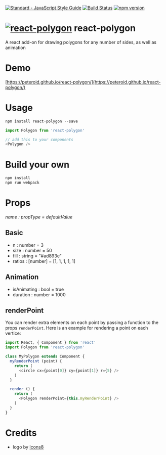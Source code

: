 [![Standard - JavaScript Style Guide](https://img.shields.io/badge/code%20style-standard-brightgreen.svg)](http://standardjs.com/) [![Build Status](https://travis-ci.org/peteroid/react-polygon.svg?branch=master)](https://travis-ci.org/peteroid/react-polygon) [![npm version](https://badge.fury.io/js/react-polygon.svg)](https://badge.fury.io/js/react-polygon)

# [![react-polygon](https://png.icons8.com/nolan/40/ff723f/polygon.png)](https://peteroid.github.io/react-polygon/) react-polygon
A react add-on for drawing polygons for any number of sides, as well as animation

# Demo
[https://peteroid.github.io/react-polygon/](https://peteroid.github.io/react-polygon/)

# Usage
```javascript
npm install react-polygon --save
```

```javascript
import Polygon from 'react-polygon'

// add this to your components
<Polygon />
```


# Build your own
```javascript
npm install
npm run webpack
```

# Props
_name : propType = defaultValue_

## Basic
- n : number = 3
- size : number = 50
- fill : string = "#ad893e"
- ratios : [number] = [1, 1, 1, 1, 1]

## Animation
- isAnimating : bool = true
- duration : number = 1000

## renderPoint
You can render extra elements on each point by passing a function to the props `renderPoint`. Here is an example for rendering a point on each vertice:

```javascript
import React, { Component } from 'react'
import Polygon from 'react-polygon'

class MyPolygon extends Component {
  myRenderPoint (point) {
    return (
      <circle cx={point[0]} cy={point[1]} r={5} />
    )
  }

  render () {
    return (
      <Polygon renderPoint={this.myRenderPoint} />
    )
  }
}
```

# Credits
- logo by [Icons8](https://icons8.com)
